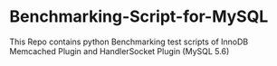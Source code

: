 # Benchmarking-Script-for-MySQL
This Repo contains python Benchmarking test scripts of InnoDB Memcached Plugin and HandlerSocket Plugin (MySQL 5.6)
